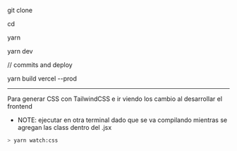 git clone  

cd 


yarn 

yarn dev 


// commits and deploy

yarn build
vercel --prod

---

Para generar CSS con TailwindCSS e ir viendo los cambio al desarrollar el frontend
- NOTE: ejecutar en otra terminal dado que se va compilando mientras se agregan las class dentro del .jsx

```bash
> yarn watch:css
```